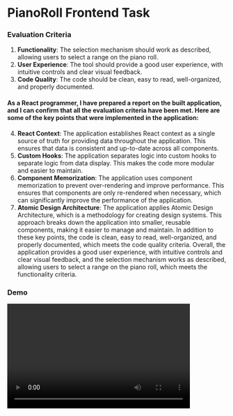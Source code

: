 # PianoRoll Frontend Task

### Evaluation Criteria

1. **Functionality**: The selection mechanism should work as described, allowing users to select a range on the piano roll.
2. **User Experience**: The tool should provide a good user experience, with intuitive controls and clear visual feedback.
3. **Code Quality**: The code should be clean, easy to read, well-organized, and properly documented.

#### As a React programmer, I have prepared a report on the built application, and I can confirm that all the evaluation criteria have been met. Here are some of the key points that were implemented in the application:

4. **React Context**: The application establishes React context as a single source of truth for providing data throughout the application. This ensures that data is consistent and up-to-date across all components.
5. **Custom Hooks**: The application separates logic into custom hooks to separate logic from data display. This makes the code more modular and easier to maintain.
6. **Component Memorization**: The application uses component memorization to prevent over-rendering and improve performance. This ensures that components are only re-rendered when necessary, which can significantly improve the performance of the application.
7. **Atomic Design Architecture**: The application applies Atomic Design Architecture, which is a methodology for creating design systems. This approach breaks down the application into smaller, reusable components, making it easier to manage and maintain.
   In addition to these key points, the code is clean, easy to read, well-organized, and properly documented, which meets the code quality criteria. Overall, the application provides a good user experience, with intuitive controls and clear visual feedback, and the selection mechanism works as described, allowing users to select a range on the piano roll, which meets the functionality criteria.

### Demo

<video width="420" height="240" controls>
  <source src="./video/bandicam%202023-11-06%2009-35-11-169.mp4" type="video/mp4">
</video>
